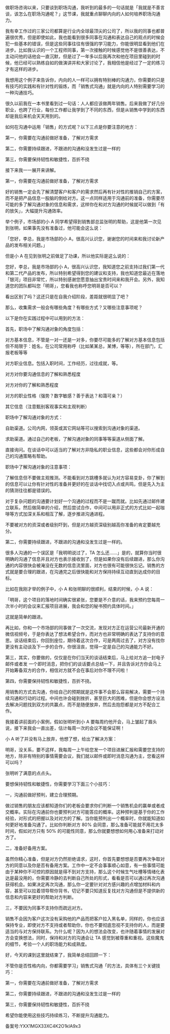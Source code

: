 做职场咨询以来，只要谈到职场沟通，我听到的最多的一句话就是「我就是不善言谈，该怎么在职场沟通呢？」这节课，我就重点聊聊内向的人如何培养职场沟通力。

我有幸工作过的三家公司都算是行业内全球最顶尖的公司了，所以我的同事也都普遍很优秀，但是即使如此，我也能看到很多同事在沟通和表达自己的观点的时候会犯一些基本的错误，但是这些同事往往有很强的学习能力，你能很明显看到他们在进步。比如我认识的一个工程师同事，第一次接触的时候感觉他不是很善表达，不主动问他的话他会一直沉默，但是过了一年多以后我再次和他在项目里碰到的时候，他已经可以熟练自如的做演讲并和大家讨论了，我相信他是经过了一定的练习才有这样的进步。

我想用这个例子来告诉你，内向的人一样可以拥有特别棒的沟通力，你需要的只是有技巧的实践和有针对性的锻炼，而「销售式沟通」就是内向的人特别需要学习的一种沟通技巧。

很久以前我在一本书里看到过一句话：人人都应该做两年销售。后来我做了好几份职业，也跨了行业，每份工作都让我学到了不同的东西，但是从销售中学到的东西却是我后来机会天天用到的。

如何在沟通中运用「销售」的方式呢？以下三点是你要注意的地方：

第一，你需要在沟通前做好准备，了解对方需求

第二，你需要持续跟进，不跟进的沟通和没发生过是一样的

第三，你需要保持韧性和敏捷性，百折不挠

接下来我一一展开来讲解。

第一，你需要在沟通前做好准备，了解对方需求

好的销售一定会先了解清楚客户和客户的需求然后再有针对性的推销自己的方案，而不是把产品信息一股脑的倒给对方。这一点同样适用于沟通前的准备，你需要尽可能的多了解沟通对象的信息和需求，这样你在和对方沟通的时候就可以做到「有的放矢」，大幅提升沟通效率。

举个例子，市场部的小 A 同学希望得到销售部总监张明的帮助，这是他第一次见到张明，如果事先没有准备过，他可能会这么说：

「您好，李总，我是市场部的小 A，很高兴认识您，谢谢您的时间来和我讨论新产品的发布相关问题。」

但是小 A 在见到张明之前做足了功课，所以他实际是这么说的：

您好，李总，我是市场部的小 A，很高兴认识您，我知道您之前支持过我们第一代和第二代产品的发布，所以特别希望得到您的建议和支持，我也知道您最近在落地「银河」项目非常忙，所以特别感谢您愿意抽出宝贵时间来和我开会。另外，我知道您的团队都叫您「明哥」，您看我也称呼您明哥是否可以？

看出区别了吗？这还只是在自我介绍阶段，差距就很明显了吧？

那么，收集需求一般会有哪些角度？有哪些方式？又哪些注意事项呢？

以下是你在实践过程中可以用到的方法：

首先，职场中了解沟通对象的角度包括：

对方基本信息，不管是一对一还是一对多，你要尽可能多的了解对方基本信息包括但不局限于：姓名，在公司常用称呼（比如某某总，某博，等等），所在部门，汇报老板等等

对方职业信息。包括入职时间，工作经历，过往成就，等。

对方对你要沟通信息的了解和熟悉程度

对方对你的了解和熟悉程度

对方的职业性格（强势？数字敏感？善于表达？和蔼可亲？）

其它信息（注意甄别客观事实和主观判断）

职场中了解沟通对象的方式：

自助渠道。公司内网，领英或其它网站等可以搜索到沟通对象的渠道。

求助渠道。通过自己的老板，了解沟通对象的同事等等渠道从侧面了解。

直接询问。在谈话中可以适当的了解对方非隐私的职业信息，这些都会对你形成自己的沟通策略有帮助。

职场中了解沟通对象的注意事项：

了解信息但不要做主观推测。不能看到对方跳槽多就认为对方容易变卦，你了解到的信息可以让你有针对性的准备并更好的在谈话中找切入点或共鸣，但是先入为主的猜测往往都是错误的。

对于复杂问题的沟通要计划好一个沟通的过程而不是一蹴而就。比如先通过邮件建立联系，然后做简单的介绍，然后尝试合作，中间可以用非正式的方式比如一起咖啡等方式加深关系和相互了解，逐步推进沟通进程。

不要被对方的资深或者级别吓到，但是对方越资深级别越高你准备的肯定要越充分。

第二，你需要持续跟进，不跟进的沟通和没发生过是一样的。

很多人沟通的一个误区是「我明明说过了，TA 怎么还……」是的，就算你当时很明确的沟通了信息并且对方也表示接收到了，但是如果你没有后续跟进，那么你沟通的内容很快会被淹没在无数的信息流里面，对方也很有可能很快忘记。销售的方式就是要合理的跟进，在沟通完之后很快能和对方保持持续互动直到达成你的目标。

比如在我刚才举的例子中，小 A 和张明聊的很顺利，结束的时候，小 A 说：

「明哥，这个项目的落地时间确实很紧张，您要是不介意的话，我来预约您每周一次半小时的会议来汇报项目进展，我会和您的秘书预约具体时间。」

这就是简单的跟进。

再比如，你和一个市场部的同事做了一次交流，发现对方正在运营公司最新开通的微信视频号，于是你表达了想法希望合作，而对方也非常明确的表达了支持你的意思。谈话结束后，你回到座位，期待着这次合作，可是两周过去了，对方没有找你更没有主动谈及下一步的合作，你很沮丧，觉得一定是自己的沟通能力不好。

第三，其实，你要做的，仅仅是在你们当天的谈话结束后，马上给对方追一封电子邮件或者发 一个即时消息，把你们的谈话要点总结一下，并且告诉对方你会马上开始筹备双方的合作，相信对方就不会在事后对你不理不问啦！

第四，你需要保持韧性和敏捷性，百折不挠。

用销售的方式去沟通，你给自己的预期就是这件事不会那么容易解决，需要一个持续沟通和行动的过程。中间也许会碰到挫折，甚至巨大的困难，但是你会想方设法去解决问题找到双方的共赢点，而不是随便放弃，然后去抱怨都是对方不配合工作。

我接着讲前面的小案例，假如张明听到小 A 要每周约他开会，马上皱起了眉头说，接下来我会一直出差，估计每周一次的会议不能保证啊！

小 A 听了并没有马上放弃，他想了想，给出了解决方案：

明哥，没关系，要不这样，我每周一上午给您发一个项目进展汇报和需要您支持的地方，除非有特别的事情需要会议，我们就以邮件或即时消息沟通为主，您看这样可以吗？

张明听了满意的点点头。

要想保持韧性和敏捷性，你需要学习下面三个小技巧：

一，沟通前做好预判，建立合理预期。

做过销售的朋友应该都知道你们的老板会要求你们判断一个销售机会的赢单或者成交概率。实际在沟通前你也要预判对方可能答应的概率。这种预判是基于你的工作经验，对形式的把握以及对对方的了解。当你能预判出一个概率时，你就能知道如何更好地准备沟通了。比如你判断对方 80\% 会同意，那么准备可能就不用花太多时间，假如对方只有 50\% 的可能性同意，那么你就要想想如何用心准备来打动对方了。

二，准备好备用方案。

虽然你精心准备，但是对方仍然拒绝请求，这时，你首先要想想是否要再次争取对方的同意以及你是否有备用方案。工作中一定不会事事顺心如意，有一些事情可能由于某种你不可控的原因就是得不到对方支持，那么这个时候生气吐槽等情绪化表达是最没用的，你需要冷静的去判断自己所处的形式，看看是否可以通过再次沟通获得机会。如果决定再次沟通，那么你一定要针对对方感兴趣的点增加材料和内容，甚至可以拉着领导帮你背书，切记不要只知道反复找对方沟通但是不提供新的信息和内容来更好的帮助对方判断。

三，不要因为同事不支持你而疏远对方。

销售不会因为客户这次没有采购他的产品而把客户拉入黑名单，同样的，你也应该保持专业，即使对方不支持或者帮助你，你也不要彻底忽视不支持你的人，而是要适当的与对方保持联系。为什么呢？因为人的想法会改变，也许随着事情的发展对方会变换想法，同时，保持和对方的沟通会让 TA 感觉到被尊重和重视。这些魔鬼的细节，考验一个人的职场能力和成熟度。

好，今天的课到这里就结束了，我简单总结回顾一下：

不管你是否性格内向，你都需要学习」销售式沟通「的方法，具体有三个关键技巧：

第一，你需要在沟通前做好准备，了解对方需求

第二，你需要持续跟进，不跟进的沟通和没发生过是一样的

第三，你需要保持韧性和敏捷性，百折不挠

希望你能使用这些技巧持续练习，不断提升沟通能力。

备案号:YXX1MGX33XC4K2O1kIA9x3
